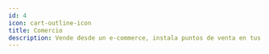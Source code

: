 ```yaml
---
id: 4
icon: cart-outline-icon
title: Comercio
description: Vende desde un e-commerce, instala puntos de venta en tus locales con generación de boletas electrónicas.
---
```

